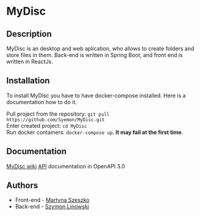 # MyDisc
## Description
MyDisc is an desktop and web aplication, who allows to create folders and store files in them. Back-end is written in Spring Boot, and front end is written in ReactJs.

## Installation
To install MyDisc you have to have docker-compose installed. Here is a documentation how to do it.

Pull project from the repository: `git pull https://github.com/Syemon/MyDisc.git`  
Enter created project: `cd MyDisc`  
Run docker containers: `docker-compose up`. **It may fail at the first time**.  
    
## Documentation
[MyDisc wiki](https://github.com/Syemon/MyDisc/wiki)
[API](https://app.swaggerhub.com/apis-docs/Syemon4/MyDisc/1.0.0) documentation in OpenAPI 3.0

## Authors
* Front-end - [Martyna Szeszko](https://github.com/martyna007)
* Back-end - [Szymon Linowski](https://github.com/Syemon)
